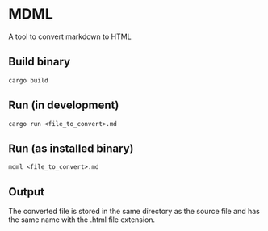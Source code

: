 # MDML

A tool to convert markdown to HTML

## Build binary

`cargo build`

## Run (in development)

`cargo run <file_to_convert>.md`

## Run (as installed binary)

`mdml <file_to_convert>.md`

## Output

The converted file is stored in the same directory as the source file and has the same name with the .html file extension.
